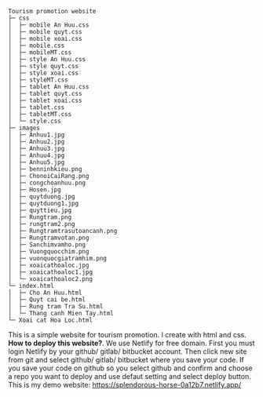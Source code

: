 ```
Tourism promotion website
├─ css
│  ├─ mobile An Huu.css
│  ├─ mobile quyt.css
│  ├─ mobile xoai.css
│  ├─ mobile.css
│  ├─ mobileMT.css
│  ├─ style An Huu.css
│  ├─ style quyt.css
│  ├─ style xoai.css
│  ├─ styleMT.css
│  ├─ tablet An Huu.css
│  ├─ tablet quyt.css
│  ├─ tablet xoai.css
│  ├─ tablet.css
│  ├─ tabletMT.css
│  └─ style.css
├─ images
│  ├─ Anhuu1.jpg
│  ├─ Anhuu2.jpg 
│  ├─ Anhuu3.jpg
│  ├─ Anhuu4.jpg
│  ├─ Anhuu5.jpg
│  ├─ benninhkieu.png
│  ├─ ChonoiCaiRang.png
│  ├─ congchoanhuu.png
│  ├─ Hosen.jpg
│  ├─ quytduong.jpg 
│  ├─ quytduong1.jpg
│  ├─ quyttieu.jpg
│  ├─ Rungtram.png
│  ├─ rungtram2.png
│  ├─ Rungtramtrasutoancanh.png
│  ├─ Rungtramvotan.png
│  ├─ Sanchimvamho.png
│  ├─ Vuongquocchim.png
│  ├─ vuonquocgiatramhim.png
│  ├─ xoaicathoaloc.jpg
│  ├─ xoaicathoaloc1.jpg
│  └─ xoaicathoaloc2.png
└─ index.html
│  ├─ Cho An Huu.html
│  ├─ Quyt cai be.html
│  ├─ Rung tram Tra Su.html
│  └─ Thang canh Mien Tay.html
└─ Xoai cat Hoa Loc.html
```
This is a simple website for tourism promotion. I create with html and css.
**How to deploy this website?**.
We use Netlify for free domain.
First you must login Netlify by your github/ gitlab/ bitbucket account.
Then click new site from git and select github/ gitlab/ bitbucket where you save your code.
If you save your code on github so you select github and confirm and choose a repo you want to deploy and use defaut setting and select deploy button.
This is my demo website: https://splendorous-horse-0a12b7.netlify.app/

